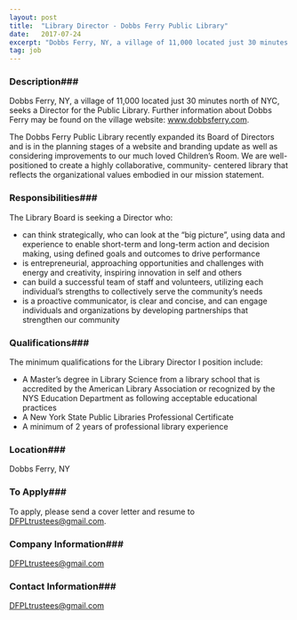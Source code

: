 ```yaml
---
layout: post
title:  "Library Director - Dobbs Ferry Public Library"
date:   2017-07-24
excerpt: "Dobbs Ferry, NY, a village of 11,000 located just 30 minutes north of NYC, seeks a Director for the Public Library. Further information about Dobbs Ferry may be found on the village website: www.dobbsferry.com. The Dobbs Ferry Public Library recently expanded its Board of Directors and is in the planning..."
tag: job
---
```


### Description###

Dobbs Ferry, NY, a village of 11,000 located just 30 minutes north of NYC, seeks a Director for the Public Library. Further information about Dobbs Ferry may be found on the village website: www.dobbsferry.com. 

The Dobbs Ferry Public Library recently expanded its Board of Directors and is in the planning stages of a website and branding update as well as considering improvements to our much loved Children’s Room. We are well-positioned to create a highly collaborative, community- centered library that reflects the organizational values embodied in our mission statement.


### Responsibilities###

The Library Board is seeking a Director who:
- can think strategically, who can look at the “big picture”, using data and experience to enable short-term and long-term action and decision making, using defined goals and outcomes to drive performance
- is entrepreneurial, approaching opportunities and challenges with energy and creativity, inspiring innovation in self and others
- can build a successful team of staff and volunteers, utilizing each individual’s strengths to collectively serve the community’s needs
- is a proactive communicator, is clear and concise, and can engage individuals and organizations by developing partnerships that strengthen our community



### Qualifications###

The minimum qualifications for the Library Director I position include:
- A Master’s degree in Library Science from a library school that is accredited by the American Library Association or recognized by the NYS Education Department as following acceptable educational practices
- A New York State Public Libraries Professional Certificate
- A minimum of 2 years of professional library experience





### Location###

Dobbs Ferry, NY




### To Apply###

To apply, please send a cover letter and resume to DFPLtrustees@gmail.com.


### Company Information###

DFPLtrustees@gmail.com


### Contact Information###

DFPLtrustees@gmail.com

